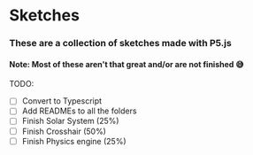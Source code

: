 # Sketches

### These are a collection of sketches made with P5.js

#### Note: Most of these aren't that great and/or are not finished 😅

TODO: 

- [ ] Convert to Typescript
- [ ] Add READMEs to all the folders
- [ ] Finish Solar System   (25%)
- [ ] Finish Crosshair      (50%)
- [ ] Finish Physics engine (25%)
